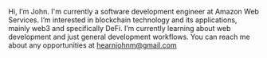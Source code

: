 Hi, I’m John. I'm currently a software development engineer at Amazon Web Services. I’m interested in blockchain technology and its applications, mainly web3 and specifically DeFi. I’m currently learning about web development and just general development workflows. You can reach me about any opportunities at hearnjohnm@gmail.com

<!---
hearnjohn/hearnjohn is a ✨ special ✨ repository because its `README.md` (this file) appears on your GitHub profile.
You can click the Preview link to take a look at your changes.
--->
